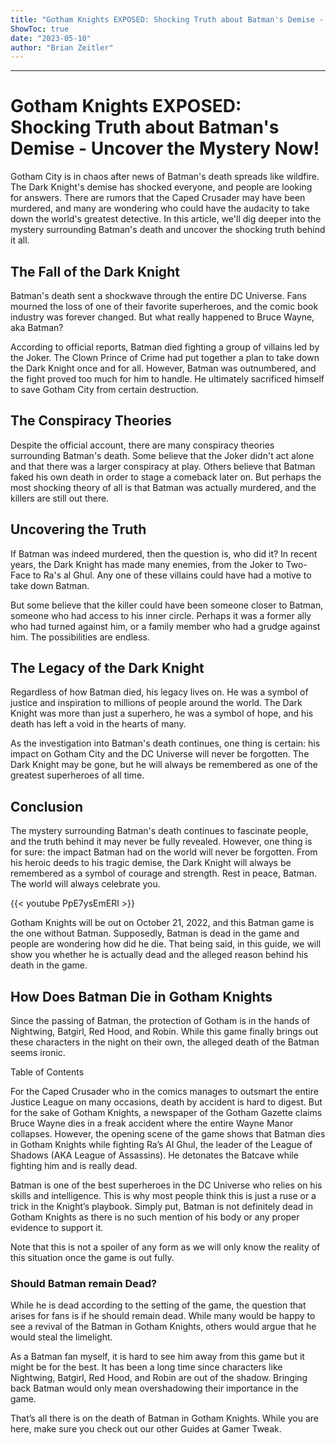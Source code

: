 ```yaml
---
title: "Gotham Knights EXPOSED: Shocking Truth about Batman's Demise - Uncover the Mystery Now!"
ShowToc: true 
date: "2023-05-10"
author: "Brian Zeitler"
---
```

*****
# Gotham Knights EXPOSED: Shocking Truth about Batman's Demise - Uncover the Mystery Now!

Gotham City is in chaos after news of Batman's death spreads like wildfire. The Dark Knight's demise has shocked everyone, and people are looking for answers. There are rumors that the Caped Crusader may have been murdered, and many are wondering who could have the audacity to take down the world's greatest detective. In this article, we'll dig deeper into the mystery surrounding Batman's death and uncover the shocking truth behind it all.

## The Fall of the Dark Knight

Batman's death sent a shockwave through the entire DC Universe. Fans mourned the loss of one of their favorite superheroes, and the comic book industry was forever changed. But what really happened to Bruce Wayne, aka Batman?

According to official reports, Batman died fighting a group of villains led by the Joker. The Clown Prince of Crime had put together a plan to take down the Dark Knight once and for all. However, Batman was outnumbered, and the fight proved too much for him to handle. He ultimately sacrificed himself to save Gotham City from certain destruction.

## The Conspiracy Theories

Despite the official account, there are many conspiracy theories surrounding Batman's death. Some believe that the Joker didn't act alone and that there was a larger conspiracy at play. Others believe that Batman faked his own death in order to stage a comeback later on. But perhaps the most shocking theory of all is that Batman was actually murdered, and the killers are still out there.

## Uncovering the Truth

If Batman was indeed murdered, then the question is, who did it? In recent years, the Dark Knight has made many enemies, from the Joker to Two-Face to Ra's al Ghul. Any one of these villains could have had a motive to take down Batman.

But some believe that the killer could have been someone closer to Batman, someone who had access to his inner circle. Perhaps it was a former ally who had turned against him, or a family member who had a grudge against him. The possibilities are endless.

## The Legacy of the Dark Knight

Regardless of how Batman died, his legacy lives on. He was a symbol of justice and inspiration to millions of people around the world. The Dark Knight was more than just a superhero, he was a symbol of hope, and his death has left a void in the hearts of many.

As the investigation into Batman's death continues, one thing is certain: his impact on Gotham City and the DC Universe will never be forgotten. The Dark Knight may be gone, but he will always be remembered as one of the greatest superheroes of all time.

## Conclusion

The mystery surrounding Batman's death continues to fascinate people, and the truth behind it may never be fully revealed. However, one thing is for sure: the impact Batman had on the world will never be forgotten. From his heroic deeds to his tragic demise, the Dark Knight will always be remembered as a symbol of courage and strength. Rest in peace, Batman. The world will always celebrate you.

{{< youtube PpE7ysEmERI >}} 



Gotham Knights will be out on October 21, 2022, and this Batman game is the one without Batman. Supposedly, Batman is dead in the game and people are wondering how did he die. That being said, in this guide, we will show you whether he is actually dead and the alleged reason behind his death in the game.
 
## How Does Batman Die in Gotham Knights
 
Since the passing of Batman, the protection of Gotham is in the hands of Nightwing, Batgirl, Red Hood, and Robin. While this game finally brings out these characters in the night on their own, the alleged death of the Batman seems ironic.
 
Table of Contents
 
For the Caped Crusader who in the comics manages to outsmart the entire Justice League on many occasions, death by accident is hard to digest. But for the sake of Gotham Knights, a newspaper of the Gotham Gazette claims Bruce Wayne dies in a freak accident where the entire Wayne Manor collapses. However, the opening scene of the game shows that Batman dies in Gotham Knights while fighting Ra’s Al Ghul, the leader of the League of Shadows (AKA League of Assassins). He detonates the Batcave while fighting him and is really dead.
 
Batman is one of the best superheroes in the DC Universe who relies on his skills and intelligence. This is why most people think this is just a ruse or a trick in the Knight’s playbook. Simply put, Batman is not definitely dead in Gotham Knights as there is no such mention of his body or any proper evidence to support it.
 
Note that this is not a spoiler of any form as we will only know the reality of this situation once the game is out fully.
 
### Should Batman remain Dead?
 
While he is dead according to the setting of the game, the question that arises for fans is if he should remain dead. While many would be happy to see a revival of the Batman in Gotham Knights, others would argue that he would steal the limelight.
 
As a Batman fan myself, it is hard to see him away from this game but it might be for the best. It has been a long time since characters like Nightwing, Batgirl, Red Hood, and Robin are out of the shadow. Bringing back Batman would only mean overshadowing their importance in the game.
 
That’s all there is on the death of Batman in Gotham Knights. While you are here, make sure you check out our other Guides at Gamer Tweak.




